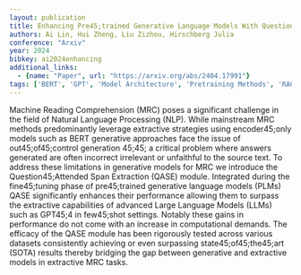 ```yaml
---
layout: publication
title: Enhancing Pre45;trained Generative Language Models With Question Attended Span Extraction On Machine Reading Comprehension
authors: Ai Lin, Hui Zheng, Liu Zizhou, Hirschberg Julia
conference: "Arxiv"
year: 2024
bibkey: ai2024enhancing
additional_links:
  - {name: "Paper", url: "https://arxiv.org/abs/2404.17991"}
tags: ['BERT', 'GPT', 'Model Architecture', 'Pretraining Methods', 'RAG']
---
```

Machine Reading Comprehension (MRC) poses a significant challenge in the field of Natural Language Processing (NLP). While mainstream MRC methods predominantly leverage extractive strategies using encoder45;only models such as BERT generative approaches face the issue of out45;of45;control generation 45;45; a critical problem where answers generated are often incorrect irrelevant or unfaithful to the source text. To address these limitations in generative models for MRC we introduce the Question45;Attended Span Extraction (QASE) module. Integrated during the fine45;tuning phase of pre45;trained generative language models (PLMs) QASE significantly enhances their performance allowing them to surpass the extractive capabilities of advanced Large Language Models (LLMs) such as GPT45;4 in few45;shot settings. Notably these gains in performance do not come with an increase in computational demands. The efficacy of the QASE module has been rigorously tested across various datasets consistently achieving or even surpassing state45;of45;the45;art (SOTA) results thereby bridging the gap between generative and extractive models in extractive MRC tasks.
